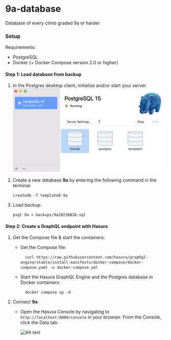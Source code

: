 # 9a-database

Database of every climb graded 9a or harder

<h3>Setup</h3>
Requirements:

- PostgreSQL
- Docker (+ Docker Compose version 2.0 or higher)

<h4>Step 1: Load database from backup</h4>

1.  In the Postgres desktop client, initialize and/or start your server.
    ![Alt text](unnamed.png "Title")
2.  Create a new database **9a** by entering the following command in the terminal:

        createdb -T template0 9a

3.  Load backup:

        psql 9a < backups/9a20230828.sql

<h4>Step 2: Create a GraphQL endpoint with Hasura</h4>

1.  Get the Compose file & start the containers:

    - Get the Compose file:

            curl https://raw.githubusercontent.com/hasura/graphql-engine/stable/install-manifests/docker-compose/docker-compose.yaml -o docker-compose.yml

    - Start the Hasura GraphQL Engine and the Postgres database in Docker containers:

            docker compose up -d

2.  Connect **9a**:

    - Open the Hasura Console by navigating to `http://localhost:8080/console` in your browser. From the Console, click the Data tab:

      ![Alt text](https://hasura.io/docs/assets/images/connect-db-console-d08a940e3d5f1f710ba1c83383920b77.png)
